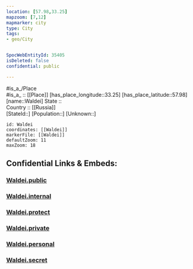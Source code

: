 ```yaml
---
location: [57.98,33.25] 
mapzoom: [7,12] 
mapmarker: city 
type: City
tags:
- geo/City


SpocWebEntityId: 35405
isDeleted: false
confidential: public

---
```

#is_a_/Place  
#is_a_ :: [[Place]] 
[has_place_longitude::33.25] 
[has_place_latitude::57.98] 
[name::Waldei] 
State ::  
Country :: [[Russia]]  
[StateId::] 
[Population::] 
[Unknown::] 


```leaflet
id: Waldei
coordinates: [[Waldei]] 
markerFile: [[Waldei]] 
defaultZoom: 11 
maxZoom: 18
```


## Confidential Links & Embeds: 

### [Waldei.public](/_public/\Earth\Continent\Europe\Europe~East\Russia\Russia~NorthWest\Novgorod_Oblast\CityWaldei.public.md) 

### [Waldei.internal](/_internal/\Earth\Continent\Europe\Europe~East\Russia\Russia~NorthWest\Novgorod_Oblast\CityWaldei.internal.md) 

### [Waldei.protect](/_protect/\Earth\Continent\Europe\Europe~East\Russia\Russia~NorthWest\Novgorod_Oblast\CityWaldei.protect.md) 

### [Waldei.private](/_private/\Earth\Continent\Europe\Europe~East\Russia\Russia~NorthWest\Novgorod_Oblast\CityWaldei.private.md) 

### [Waldei.personal](/_personal/\Earth\Continent\Europe\Europe~East\Russia\Russia~NorthWest\Novgorod_Oblast\CityWaldei.personal.md) 

### [Waldei.secret](/_secret/\Earth\Continent\Europe\Europe~East\Russia\Russia~NorthWest\Novgorod_Oblast\CityWaldei.secret.md)

